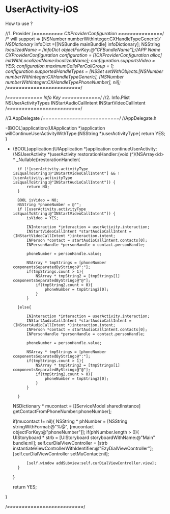 # UserActivity-iOS
How to use ?



//1. Provider
/*========== CXProviderConfiguration ===============*/
/* will support => [NSNumber numberWithInteger:CXHandleTypeGeneric]*/
NSDictionary* infoDict =[[NSBundle mainBundle] infoDictionary];
    NSString *localizedName = [infoDict objectForKey:@"CFBundleName"];//APP Name
    CXProviderConfiguration *configuration = [[CXProviderConfiguration alloc] initWithLocalizedName:localizedName];
    configuration.supportsVideo = YES;
    configuration.maximumCallsPerCallGroup = 1;
    configuration.supportedHandleTypes = [NSSet setWithObjects:[NSNumber numberWithInteger:CXHandleTypeGeneric], [NSNumber numberWithInteger:CXHandleTypePhoneNumber], nil];
/*=========================*/


/*============ Info Key =============*/
//2. Info.Plist
  <key>NSUserActivityTypes</key>
	<array>
		<string>INStartAudioCallIntent</string>
		<string>INStartVideoCallIntent</string>
	</array>
/*=========================*/


//3.AppDelegate
/*==========================*/
//AppDelegate.h

-(BOOL)application:(UIApplication *)application willContinueUserActivityWithType:(NSString *)userActivityType{
    return YES;
}


- (BOOL)application:(UIApplication *)application continueUserActivity:(NSUserActivity *)userActivity restorationHandler:(void (^)(NSArray<id<UIUserActivityRestoring>> * _Nullable))restorationHandler{
    

        if (![userActivity.activityType isEqualToString:@"INStartVideoCallIntent"] && ![userActivity.activityType isEqualToString:@"INStartAudioCallIntent"]) {
            return NO;
        }
        
        BOOL isVideo = NO;
        NSString *phoneNumber = @"";
        if ([userActivity.activityType isEqualToString:@"INStartVideoCallIntent"]) {
            isVideo = YES;
            
            INInteraction *interaction = userActivity.interaction;
            INStartVideoCallIntent *startAudioCallIntent = (INStartVideoCallIntent *)interaction.intent;
            INPerson *contact = startAudioCallIntent.contacts[0];
            INPersonHandle *personHandle = contact.personHandle;
            
            phoneNumber = personHandle.value;
            
            NSArray * tmpStrings = [phoneNumber componentsSeparatedByString:@":"];
            if(tmpStrings.count > 1){
                NSArray * tmpString2 = [tmpStrings[1] componentsSeparatedByString:@"@"];
                if(tmpString2.count > 0){
                    phoneNumber = tmpString2[0];
                }
            }
            
        }else{
            
            INInteraction *interaction = userActivity.interaction;
            INStartAudioCallIntent *startAudioCallIntent = (INStartAudioCallIntent *)interaction.intent;
            INPerson *contact = startAudioCallIntent.contacts[0];
            INPersonHandle *personHandle = contact.personHandle;
            
            phoneNumber = personHandle.value;
            
            NSArray * tmpStrings = [phoneNumber componentsSeparatedByString:@":"];
            if(tmpStrings.count > 1){
                NSArray * tmpString2 = [tmpStrings[1] componentsSeparatedByString:@"@"];
                if(tmpString2.count > 0){
                    phoneNumber = tmpString2[0];
                }
            }
            
        }
    
    NSDictionary * mucontact = [[ServiceModel sharedInstance] getContactFromPhoneNumber:phoneNumber];
    
    if(mucontact != nil){
        NSString * phNumber = [NSString stringWithFormat:@"%@", [mucontact objectForKey:@"phoneNumber"]];
        if(phNumber.length > 0){
            UIStoryboard * strb = [UIStoryboard storyboardWithName:@"Main" bundle:nil];
            self.curDialViewController = [strb instantiateViewControllerWithIdentifier:@"EzyDialViewController"];
            [self.curDialViewController setMuContact:nil];
            
            [self.window addSubview:self.curDialViewController.view];
        }
    }
        
      
    return YES;
    
}

/*==========================*/
